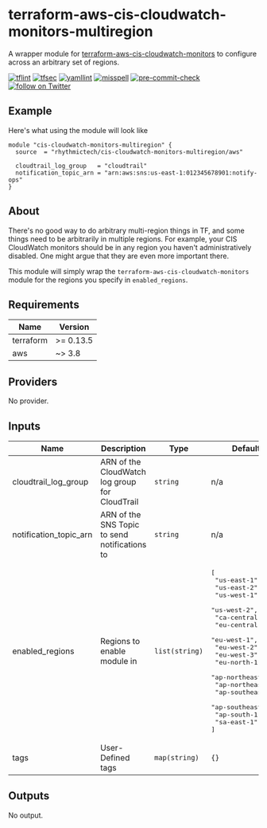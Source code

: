 # terraform-aws-cis-cloudwatch-monitors-multiregion
A wrapper module for [terraform-aws-cis-cloudwatch-monitors](https://github.com/rhythmictech/terraform-aws-cis-cloudwatch-monitors) to configure across an arbitrary set of regions.

[![tflint](https://github.com/rhythmictech/terraform-aws-cis-cloudwatch-monitors-multiregion/workflows/tflint/badge.svg?branch=master&event=push)](https://github.com/rhythmictech/terraform-aws-cis-cloudwatch-monitors-multiregion/actions?query=workflow%3Atflint+event%3Apush+branch%3Amaster)
[![tfsec](https://github.com/rhythmictech/terraform-aws-cis-cloudwatch-monitors-multiregion/workflows/tfsec/badge.svg?branch=master&event=push)](https://github.com/rhythmictech/terraform-aws-cis-cloudwatch-monitors-multiregion/actions?query=workflow%3Atfsec+event%3Apush+branch%3Amaster)
[![yamllint](https://github.com/rhythmictech/terraform-aws-cis-cloudwatch-monitors-multiregion/workflows/yamllint/badge.svg?branch=master&event=push)](https://github.com/rhythmictech/terraform-aws-cis-cloudwatch-monitors-multiregion/actions?query=workflow%3Ayamllint+event%3Apush+branch%3Amaster)
[![misspell](https://github.com/rhythmictech/terraform-aws-cis-cloudwatch-monitors-multiregion/workflows/misspell/badge.svg?branch=master&event=push)](https://github.com/rhythmictech/terraform-aws-cis-cloudwatch-monitors-multiregion/actions?query=workflow%3Amisspell+event%3Apush+branch%3Amaster)
[![pre-commit-check](https://github.com/rhythmictech/terraform-aws-cis-cloudwatch-monitors-multiregion/workflows/pre-commit-check/badge.svg?branch=master&event=push)](https://github.com/rhythmictech/terraform-aws-cis-cloudwatch-monitors-multiregion/actions?query=workflow%3Apre-commit-check+event%3Apush+branch%3Amaster)
<a href="https://twitter.com/intent/follow?screen_name=RhythmicTech"><img src="https://img.shields.io/twitter/follow/RhythmicTech?style=social&logo=twitter" alt="follow on Twitter"></a>

## Example
Here's what using the module will look like
```hcl
module "cis-cloudwatch-monitors-multiregion" {
  source  = "rhythmictech/cis-cloudwatch-monitors-multiregion/aws"

  cloudtrail_log_group   = "cloudtrail"
  notification_topic_arn = "arn:aws:sns:us-east-1:012345678901:notify-ops"
}
```

## About
There's no good way to do arbitrary multi-region things in TF, and some things need to be arbitrarily in multiple regions. For example, your CIS CloudWatch monitors should be in any region you haven't administratively disabled. One might argue that they are even more important there.

This module will simply wrap the `terraform-aws-cis-cloudwatch-monitors` module for the regions you specify in `enabled_regions`.

<!-- BEGINNING OF PRE-COMMIT-TERRAFORM DOCS HOOK -->
## Requirements

| Name | Version |
|------|---------|
| terraform | >= 0.13.5 |
| aws | ~> 3.8 |

## Providers

No provider.

## Inputs

| Name | Description | Type | Default | Required |
|------|-------------|------|---------|:--------:|
| cloudtrail\_log\_group | ARN of the CloudWatch log group for CloudTrail | `string` | n/a | yes |
| notification\_topic\_arn | ARN of the SNS Topic to send notifications to | `string` | n/a | yes |
| enabled\_regions | Regions to enable module in | `list(string)` | <pre>[<br>  "us-east-1",<br>  "us-east-2",<br>  "us-west-1",<br>  "us-west-2",<br>  "ca-central-1",<br>  "eu-central-1",<br>  "eu-west-1",<br>  "eu-west-2",<br>  "eu-west-3",<br>  "eu-north-1",<br>  "ap-northeast-1",<br>  "ap-northeast-2",<br>  "ap-southeast-1",<br>  "ap-southeast-2",<br>  "ap-south-1",<br>  "sa-east-1"<br>]</pre> | no |
| tags | User-Defined tags | `map(string)` | `{}` | no |

## Outputs

No output.

<!-- END OF PRE-COMMIT-TERRAFORM DOCS HOOK -->
